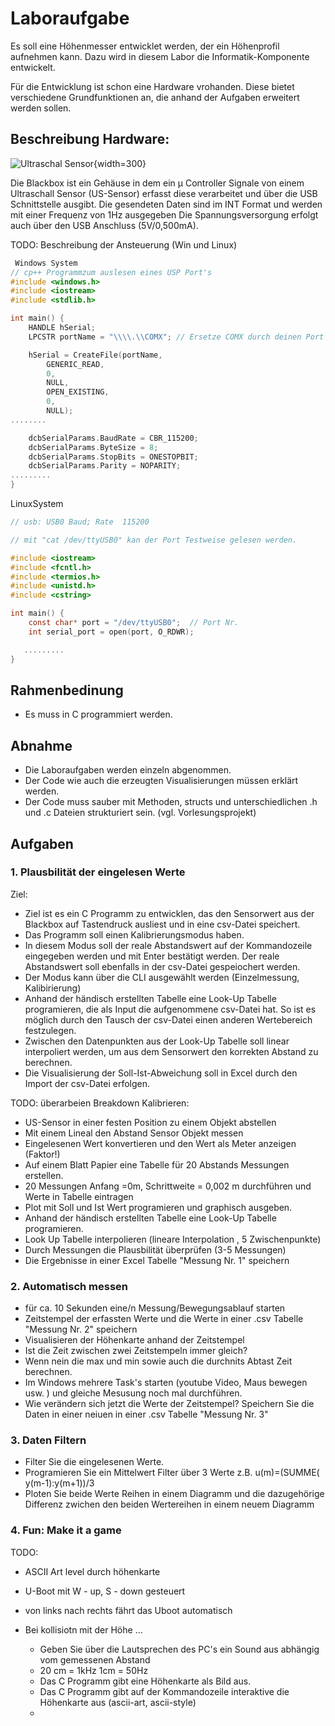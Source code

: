 # Laboraufgabe

Es soll eine Höhenmesser entwicklet werden, der ein Höhenprofil aufnehmen kann. Dazu wird in diesem Labor die Informatik-Komponente entwickelt.

Für die Entwicklung ist schon eine Hardware vrohanden. Diese bietet verschiedene Grundfunktionen an, die anhand der Aufgaben erweitert werden sollen.

## Beschreibung Hardware:

![Ultraschal Sensor](../Labor_ITEC/Aufgabenstellung_Bilder/b1_US_Sensor_a.jpg){width=300}

Die Blackbox ist ein Gehäuse in dem ein µ Controller Signale von einem Ultraschall Sensor (US-Sensor) erfasst diese verarbeitet und über die USB Schnittstelle ausgibt.
Die gesendeten Daten sind im INT Format und werden mit einer Frequenz von 1Hz ausgegeben
Die Spannungsversorgung erfolgt auch über den USB Anschluss (5V/0,500mA).

TODO: Beschreibung der Ansteuerung (Win und Linux)

```C
 Windows System 
// cp++ Programmzum auslesen eines USP Port's 
#include <windows.h>
#include <iostream>
#include <stdlib.h>

int main() {
    HANDLE hSerial;
    LPCSTR portName = "\\\\.\\COMX"; // Ersetze COMX durch deinen Port (z. B. COM1, COM4)

    hSerial = CreateFile(portName,
        GENERIC_READ,
        0,
        NULL,
        OPEN_EXISTING,
        0,
        NULL);
........

    dcbSerialParams.BaudRate = CBR_115200;   
    dcbSerialParams.ByteSize = 8;
    dcbSerialParams.StopBits = ONESTOPBIT;
    dcbSerialParams.Parity = NOPARITY;
.........
}
```




LinuxSystem 

```C
// usb: USB0 Baud; Rate  115200

// mit "cat /dev/ttyUSB0" kan der Port Testweise gelesen werden.

#include <iostream>
#include <fcntl.h>
#include <termios.h>
#include <unistd.h>
#include <cstring>

int main() {
    const char* port = "/dev/ttyUSB0";  // Port Nr.
    int serial_port = open(port, O_RDWR);

   .........
}


```


## Rahmenbedinung

- Es muss in C programmiert werden.

## Abnahme

- Die Laboraufgaben werden einzeln abgenommen.
- Der Code wie auch die erzeugten Visualisierungen müssen erklärt werden.
- Der Code muss sauber mit Methoden, structs und unterschiedlichen .h und .c Dateien strukturiert sein. (vgl. Vorlesungsprojekt)

## Aufgaben

### 1. Plausbilität der eingelesen Werte

Ziel: 

- Ziel ist es ein C Programm zu entwicklen, das den Sensorwert aus der Blackbox auf Tastendruck ausliest und in eine csv-Datei speichert. 
- Das Programm soll einen Kalibrierungsmodus haben. 
- In diesem Modus soll der reale Abstandswert auf der Kommandozeile eingegeben werden und mit Enter bestätigt werden. Der reale Abstandswert soll ebenfalls in der csv-Datei gespeiochert werden.
- Der Modus kann über die CLI ausgewählt werden (Einzelmessung, Kalibirierung)
- Anhand der händisch erstellten Tabelle eine Look-Up Tabelle programieren, die als Input die aufgenommene csv-Datei hat. So ist es möglich durch den Tausch der csv-Datei einen anderen Wertebereich festzulegen.
- Zwischen den Datenpunkten aus der Look-Up Tabelle soll linear interpoliert werden, um aus dem Sensorwert den korrekten Abstand zu berechnen.
- Die Visualisierung der Soll-Ist-Abweichung soll in Excel durch den Import der csv-Datei erfolgen.

TODO: überarbeien
Breakdown Kalibrieren:

   - US-Sensor in einer festen Position zu einem Objekt abstellen
   - Mit einem Lineal den Abstand Sensor Objekt messen
   - Eingelesenen Wert konvertieren und den Wert als Meter anzeigen (Faktor!)
   - Auf einem Blatt Papier eine Tabelle für 20 Abstands Messungen erstellen.
   - 20 Messungen Anfang =0m, Schrittweite = 0,002 m  durchführen und Werte in Tabelle eintragen
   - Plot mit Soll und Ist Wert programieren und graphisch ausgeben.
   - Anhand der händisch erstellten Tabelle eine Look-Up Tabelle programieren.
   - Look Up Tabelle interpolieren (lineare Interpolation , 5 Zwischenpunkte)
   - Durch Messungen die Plausbilität überprüfen (3-5 Messungen)
   - Die Ergebnisse in einer Excel Tabelle "Messung Nr. 1" speichern


### 2. Automatisch messen

   - für ca. 10 Sekunden eine/n Messung/Bewegungsablauf starten
   - Zeitstempel der erfassten Werte und die Werte in einer .csv Tabelle "Messung Nr. 2" speichern
   - Visualisieren der Höhenkarte anhand der Zeitstempel
   - Ist die Zeit zwischen zwei Zeitstempeln immer gleich?
   - Wenn nein die max und min sowie auch die durchnits Abtast Zeit berechnen.
   - Im Windows mehrere Task's starten (youtube Video, Maus bewegen usw. ) und gleiche Mesusung noch mal durchführen.
   - Wie verändern sich jetzt die Werte der Zeitstempel? Speichern Sie die Daten in einer neiuen in einer .csv Tabelle
     "Messung Nr. 3"


### 3. Daten Filtern

   - Filter Sie die eingelesenen Werte.
   - Programieren Sie ein Mittelwert Filter über 3 Werte  z.B. u(m)=(SUMME( y(m-1):y(m+1))/3
   - Ploten Sie beide Werte Reihen in einem Diagramm und die dazugehörige Differenz zwichen den beiden Wertereihen
     in einem neuem Diagramm

### 4. Fun: Make it a game

TODO:

- ASCII Art level durch höhenkarte
- U-Boot mit W - up, S - down gesteuert
- von links nach rechts fährt das Uboot automatisch
- Bei kollisiotn mit der Höhe ...

  - Geben Sie über die Lautsprechen des PC's ein Sound aus abhängig vom gemessenen Abstand
  - 20 cm = 1kHz  1cm = 50Hz
  - Das C Programm gibt eine Höhenkarte als Bild aus.
  - Das C Programm gibt auf der Kommandozeile interaktive die Höhenkarte aus (ascii-art, ascii-style)
  - 
